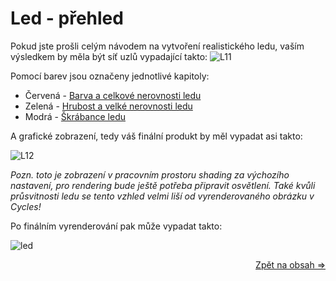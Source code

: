 # Led - přehled
Pokud jste prošli celým návodem na vytvoření realistického ledu, vaším výsledkem by měla být síť uzlů vypadající takto:
![L11](https://github.com/user-attachments/assets/a1254282-132d-4e06-828f-3767a605e1e1)

Pomocí barev jsou označeny jednotlivé kapitoly:
- Červená - [Barva a celkové nerovnosti ledu](https://github.com/Milimar16/Blender-realisticke-povrchy/blob/main/Barva%20a%20celkov%C3%A9%20nerovnosti%20ledu.md)
- Zelená - [Hrubost a velké nerovnosti ledu](https://github.com/Milimar16/Blender-realisticke-povrchy/blob/main/Hrubost%20a%20velk%C3%A9%20nerovnosti%20ledu.md)
- Modrá - [Škrábance ledu](https://github.com/Milimar16/Blender-realisticke-povrchy/blob/main/%C5%A0kr%C3%A1bance%20ledu.md)

A grafické zobrazení, tedy váš finální produkt by měl vypadat asi takto:

![L12](https://github.com/user-attachments/assets/9fc617bb-ec25-41b3-8db7-2467b31a1bfe)

_Pozn. toto je zobrazení v pracovním prostoru shading za výchozího nastavení, pro rendering bude ještě potřeba připravit osvětlení. Také kvůli průsvitnosti ledu se tento vzhled velmi liší od vyrenderovaného obrázku v Cycles!_

Po finálním vyrenderování pak může vypadat takto:

![led](https://github.com/user-attachments/assets/b5dfaa6e-ad8b-4943-a15f-0ed4206148b9)


</div>
<div align="right">
<a href="https://github.com/Milimar16/Blender-realisticke-povrchy/blob/main/README.md">Zpět na obsah =></a>
 </div>
